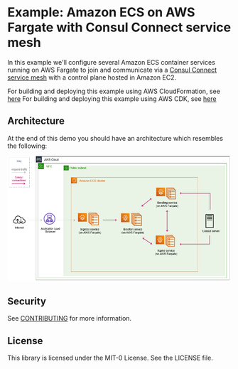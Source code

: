# Example: Amazon ECS on AWS Fargate with Consul Connect service mesh

In this example we'll configure several Amazon ECS container services running on AWS Fargate to join and communicate via a [Consul Connect service mesh](https://www.consul.io/) with a control plane hosted in Amazon EC2.

For building and deploying this example using AWS CloudFormation, see [here](cfn/)
For building and deploying this example using AWS CDK, see [here](cdk/)

## Architecture
At the end of this demo you should have an architecture which resembles the following:

![AWS resource diagram showing services communicating via Consul](imgs/arch-diagram.PNG)

## Security

See [CONTRIBUTING](CONTRIBUTING.md#security-issue-notifications) for more information.

## License

This library is licensed under the MIT-0 License. See the LICENSE file.